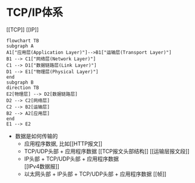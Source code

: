 # TCP/IP体系

[[TCP]] [[IP]]


```mermaid
flowchart TB
subgraph A
A1["应用层(Application Layer)"]-->B1["运输层(Transport Layer)"]
B1 --> C1["网络层(Network Layer)"]
C1 --> D1["数据链路层(Link Layer)"] 
D1 --> E1["物理层(Physical Layer)"]
end
subgraph B
direction TB
E2[物理层] --> D2[数据链路层]
D2 --> C2[网络层]
C2 --> B2[运输层]
B2 --> A2[应用层]
end
E1 --> E2
```


- 数据是如何传输的
  - 应用程序数据,  比如[[HTTP报文]]
  - TCP/UDP头部 + 应用程序数据 
     [[TCP报文头部结构]] [[运输层报文段]]
  - IP头部 + TCP/UDP头部 + 应用程序数据  
     [[IPv4数据报]]
  - 以太网头部 + IP头部 + TCP/UDP头部 + 应用程序数据
     [[帧]]